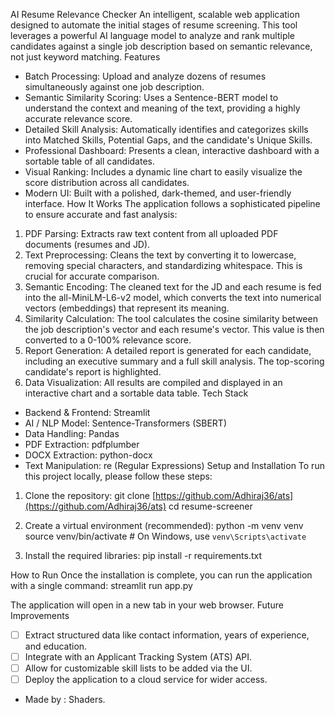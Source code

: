 AI Resume Relevance Checker
An intelligent, scalable web application designed to automate the initial stages of resume screening. This tool leverages a powerful AI language model to analyze and rank multiple candidates against a single job description based on semantic relevance, not just keyword matching.
Features
* Batch Processing: Upload and analyze dozens of resumes simultaneously against one job description.
* Semantic Similarity Scoring: Uses a Sentence-BERT model to understand the context and meaning of the text, providing a highly accurate relevance score.
* Detailed Skill Analysis: Automatically identifies and categorizes skills into Matched Skills, Potential Gaps, and the candidate's Unique Skills.
* Professional Dashboard: Presents a clean, interactive dashboard with a sortable table of all candidates.
* Visual Ranking: Includes a dynamic line chart to easily visualize the score distribution across all candidates.
* Modern UI: Built with a polished, dark-themed, and user-friendly interface.
How It Works
The application follows a sophisticated pipeline to ensure accurate and fast analysis:
1. PDF Parsing: Extracts raw text content from all uploaded PDF documents (resumes and JD).
2. Text Preprocessing: Cleans the text by converting it to lowercase, removing special characters, and standardizing whitespace. This is crucial for accurate comparison.
3. Semantic Encoding: The cleaned text for the JD and each resume is fed into the all-MiniLM-L6-v2 model, which converts the text into numerical vectors (embeddings) that represent its meaning.
4. Similarity Calculation: The tool calculates the cosine similarity between the job description's vector and each resume's vector. This value is then converted to a 0-100% relevance score.
5. Report Generation: A detailed report is generated for each candidate, including an executive summary and a full skill analysis. The top-scoring candidate's report is highlighted.
6. Data Visualization: All results are compiled and displayed in an interactive chart and a sortable data table.
Tech Stack
* Backend & Frontend: Streamlit
* AI / NLP Model: Sentence-Transformers (SBERT)
* Data Handling: Pandas
* PDF Extraction: pdfplumber
* DOCX Extraction: python-docx
* Text Manipulation: re (Regular Expressions)
Setup and Installation
To run this project locally, please follow these steps:
1. Clone the repository:
git clone [https://github.com/Adhiraj36/ats](https://github.com/Adhiraj36/ats)
cd resume-screener

2. Create a virtual environment (recommended):
python -m venv venv
source venv/bin/activate  # On Windows, use `venv\Scripts\activate`

3. Install the required libraries:
pip install -r requirements.txt

How to Run
Once the installation is complete, you can run the application with a single command:
streamlit run app.py

The application will open in a new tab in your web browser.
Future Improvements
* [ ] Extract structured data like contact information, years of experience, and education.
* [ ] Integrate with an Applicant Tracking System (ATS) API.
* [ ] Allow for customizable skill lists to be added via the UI.
* [ ] Deploy the application to a cloud service for wider access.
* Made by : Shaders.
